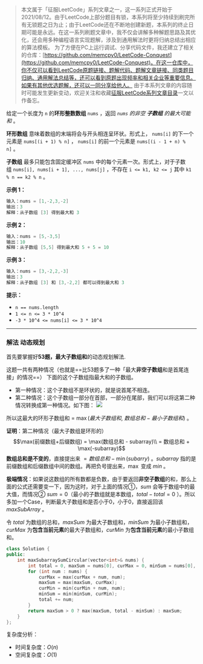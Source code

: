 > 本文属于「征服LeetCode」系列文章之一，这一系列正式开始于2021/08/12。由于LeetCode上部分题目有锁，本系列将至少持续到刷完所有无锁题之日为止；由于LeetCode还在不断地创建新题，本系列的终止日期可能是永远。在这一系列刷题文章中，我不仅会讲解多种解题思路及其优化，还会用多种编程语言实现题解，涉及到通用解法时更将归纳总结出相应的算法模板。
> <b></b>
> 为了方便在PC上运行调试、分享代码文件，我还建立了相关的仓库：[https://github.com/memcpy0/LeetCode-Conquest](https://github.com/memcpy0/LeetCode-Conquest)。在这一仓库中，你不仅可以看到LeetCode原题链接、题解代码、题解文章链接、同类题目归纳、通用解法总结等，还可以看到原题出现频率和相关企业等重要信息。如果有其他优选题解，还可以一同分享给他人。
> <b></b>
> 由于本系列文章的内容随时可能发生更新变动，欢迎关注和收藏[征服LeetCode系列文章目录](https://memcpy0.blog.csdn.net/article/details/119656559)一文以作备忘。

给定一个长度为 `n` 的**环形整数数组** `nums` ，返回 _`nums` 的非空 **子数组** 的最大可能和_ 。

**环形数组** 意味着数组的末端将会与开头相连呈环状。形式上， `nums[i]` 的下一个元素是 `nums[(i + 1) % n]` ， `nums[i]` 的前一个元素是 `nums[(i - 1 + n) % n]` 。

**子数组** 最多只能包含固定缓冲区 `nums` 中的每个元素一次。形式上，对于子数组 `nums[i], nums[i + 1], ..., nums[j]` ，不存在 `i <= k1, k2 <= j` 其中 `k1 % n == k2 % n` 。

**示例 1：**
```java
输入：nums = [1,-2,3,-2]
输出：3
解释：从子数组 [3] 得到最大和 3
```
**示例 2：**
```java
输入：nums = [5,-3,5]
输出：10
解释：从子数组 [5,5] 得到最大和 5 + 5 = 10
```
**示例 3：**
```java
输入：nums = [3,-2,2,-3]
输出：3
解释：从子数组 [3] 和 [3,-2,2] 都可以得到最大和 3
```
**提示：**
- `n == nums.length`
- `1 <= n <= 3 * 10^4`
- `-3 * 10^4 <= nums[i] <= 3 * 10^4`
​​​​​​​
---
### 解法 动态规划
首先要掌握好**53题，最大子数组和**的动态规划解法.

这题一共有两种情况（也就是==比53题多了一种「最大**非空子数组**和是首尾连接」的情况==） 下面的这个子数组指最大和的子数组。
- 第一种情况：这个子数组不是环状的，就是说首尾不相连。 
- 第二种情况：这个子数组一部分在首部，一部分在尾部，我们可以将这第二种情况转换成第一种情况。如下图：
    ![](https://image-1307616428.cos.ap-beijing.myqcloud.com/Obsidian/202307262123588.png)

所以这最大的环形子数组和 = $\max(最大子数组和,\ 数组总和-最小子数组和)$ 。

**证明**：第二种情况（最大子数组是环形的） $$\max(前缀数组+后缀数组) = \max(数组总和 - subarray)\\ = 数组总和 + \max(-subarray)$$ **数组总和是不变的**，直接提出来 $= 数组总和 - \min(subarry)$ 。$subarray$ 指的是前缀数组和后缀数组中间的数组。再把负号提出来，$\max$ 变成 $min$ 。

**极端情况**：如果说这数组的所有数都是负数，由于要返回**非空子数组**的和，那么上面的公式还需要变一下，因为这时，对于上面的情况①，$sum$ 会等于数组中的最大值，而情况② $sum=0$（最小的子数组就是本数组，$total-total=0$ ）。所以多加一个Case，判断最大子数组和是否小于0，小于0，直接返回该 $maxSubArray$ 。

令 $total$ 为数组的总和，$maxSum$ 为最大子数组和，$minSum$ 为最小子数组和，$curMax$ 为**包含当前元素**的最大子数组和，$curMin$ 为**包含当前元素**的最小子数组和。
```cpp
class Solution {
public:
    int maxSubarraySumCircular(vector<int>& nums) {
        int total = 0, maxSum = nums[0], curMax = 0, minSum = nums[0], curMin = 0;
        for (int num : nums) {
            curMax = max(curMax + num, num);
            maxSum = max(maxSum, curMax);
            curMin = min(curMin + num, num);
            minSum = min(minSum, curMin);
            total += num; 
        }
        return maxSum > 0 ? max(maxSum, total - minSum) : maxSum;
    }
};
```
复杂度分析：
- 时间复杂度：$O(n)$ 
- 空间复杂度：$O(1)$